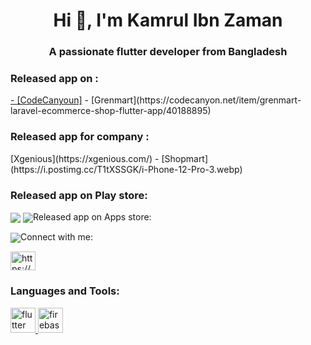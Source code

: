 <h1 align="center">Hi 👋, I'm Kamrul Ibn Zaman</h1>
<h3 align="center">A passionate flutter developer from Bangladesh</h3>

<h3 align="left">Released app on :</h3>
<a href="https://codecanyon.net/item/grenmart-laravel-ecommerce-shop-flutter-app/40188895">- [CodeCanyoun]</a>
- [Grenmart](https://codecanyon.net/item/grenmart-laravel-ecommerce-shop-flutter-app/40188895)

<h3 align="left">Released app for company :</h3>[Xgenious](https://xgenious.com/)
- [Shopmart](https://i.postimg.cc/T1tXSSGK/i-Phone-12-Pro-3.webp)

<h3 align="left">Released app on Play store:</h3> 
<p align="left">
<img align="center" src="https://i.postimg.cc/sfwKBygk/314627208-1998699590341332-1190079230480457434-n.jpg" 
<p align="left">
<img align="center" src="https://i.postimg.cc/8cKbxdYp/image-11.jpg" 
     
 <h3 align="left">Released app on Apps store:</h3> 
<p align="left">
<img align="center" src="https://i.postimg.cc/m2nwwwMV/325412168-511378201059727-7233546358729569567-n.png" 

<h3 align="left">Connect with me:</h3>
<p align="left">
<a href="https://fb.com/https://www.facebook.com/kamrulibnzaman" target="blank"><img align="center" src="https://raw.githubusercontent.com/rahuldkjain/github-profile-readme-generator/master/src/images/icons/Social/facebook.svg" alt="https://www.facebook.com/kamrulibnzaman" height="30" width="40" /></a>
</p>

<h3 align="left">Languages and Tools:</h3>
<p align="left"> <a href="https://flutter.dev" target="_blank" rel="noreferrer"> <img src="https://www.vectorlogo.zone/logos/flutterio/flutterio-icon.svg" alt="flutter" width="40" height="40"/> </a> <a href="https://firebase.google.com/" target="_blank" rel="noreferrer"> <img src="https://www.vectorlogo.zone/logos/firebase/firebase-icon.svg" alt="firebase" width="40" height="40"/> </a>  </p>

